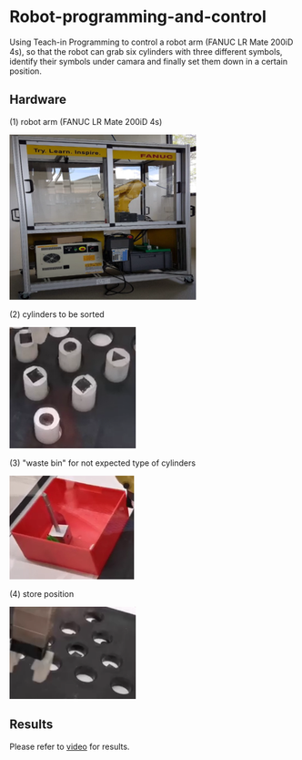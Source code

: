 # Robot-programming-and-control
Using Teach-in Programming to control a robot arm (FANUC LR Mate 200iD 4s), so that the robot can grab six cylinders with three different symbols, identify their symbols under camara and finally set them down in a certain position.

## Hardware

(1) robot arm (FANUC LR Mate 200iD 4s)

![image](./Images/Robot.png)

(2) cylinders to be sorted

![image](./Images/Cylinders.png)

(3) "waste bin" for not expected type of cylinders

![image](./Images/waste_bin.png)

(4) store position

![image](./Images/store_position.png)

## Results

Please refer to [video](./Result/fanuc.mp4) for results.
